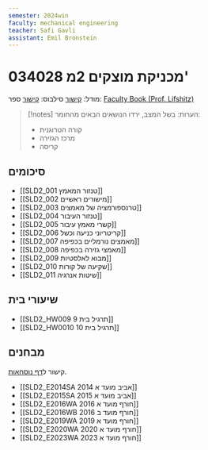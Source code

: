 ```yaml
---
semester: 2024win
faculty: mechanical engineering
teacher: Safi Gavli
assistant: Emil Bronstein
---
```


# 034028 מכניקת מוצקים 2מ'
מודל: [קישור](https://moodle2324.technion.ac.il/course/view.php?id=135)
סילבוס: [קישור](https://moodle2324.technion.ac.il/mod/forum/discuss.php?d=1765)
ספר: [Faculty Book (Prof. Lifshitz)](https://moodle2324.technion.ac.il/mod/resource/view.php?id=29290)

>[!notes] הערות: 
 >בשל המצב, ירדו הנושאים הבאים מהחומר:
 >- קורה הטרוגנית
 >- מרכז הגזירה
 >- קריסה
 
## סיכומים
- [[SLD2_001 טנזור המאמץ]]
- [[SLD2_002 מישורים ראשיים]]
- [[SLD2_003 טרנספורמציה של מאמצים]]
- [[SLD2_004 טנזור העיבור]]
- [[SLD2_005 קשרי מאמץ עיבור]]
- [[SLD2_006 קריטריוני כניעה וכשל]]
- [[SLD2_007 מאמצים נורמליים בכפיפה]]
- [[SLD2_008 מאמצי גזירה בכפיפה]]
- [[SLD2_009 מבוא לאלסטיות]]
- [[SLD2_010 שקיעה של קורות]]
- [[SLD2_011 שיטות אנרגיה]]

## שיעורי בית
- [[SLD2_HW009 תרגיל בית 9]]
- [[SLD2_HW0010 תרגיל בית 10]]

## מבחנים
קישור ל[דף נוסחאות](https://www.overleaf.com/read/mjcgtzmvqvvw#0904ad).

- [[SLD2_E2014SA 2014 אביב מועד א]]
- [[SLD2_E2015SA 2015 אביב מועד א]]
- [[SLD2_E2016WA 2016 חורף מועד א]]
- [[SLD2_E2016WB 2016 חורף מועד ב]]
- [[SLD2_E2019WA 2019 חורף מועד א]]
- [[SLD2_E2020WA 2020 חורף מועד א]]
- [[SLD2_E2023WA 2023 חורף מועד א]]
